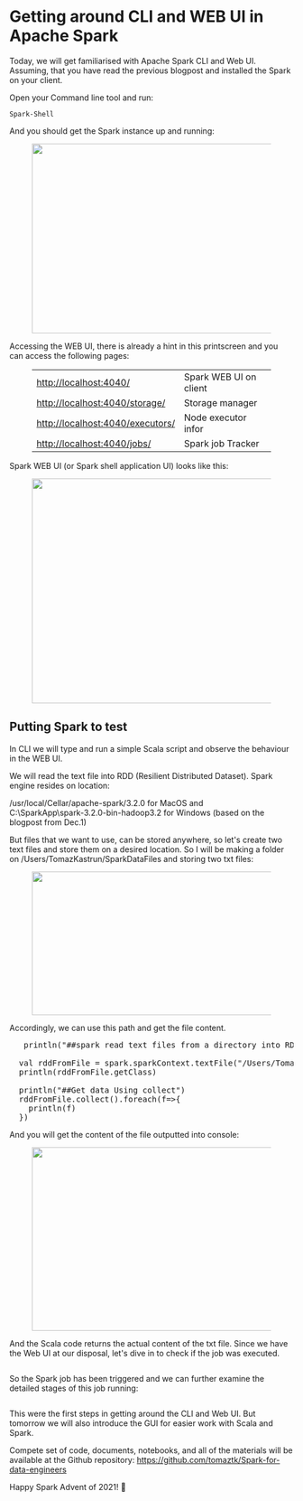# Getting around CLI and WEB UI in Apache Spark


<!-- wp:paragraph -->
<p>Today, we will get familiarised with Apache Spark CLI and Web UI. Assuming, that you have read the previous blogpost and installed the Spark on your client.</p>
<!-- /wp:paragraph -->

<!-- wp:paragraph -->
<p>Open your Command line tool and run:</p>
<!-- /wp:paragraph -->

<!-- wp:code -->
<pre class="wp-block-code"><code>Spark-Shell</code></pre>
<!-- /wp:code -->

<!-- wp:paragraph -->
<p>And you should get the Spark instance up and running:</p>
<!-- /wp:paragraph -->

<!-- wp:image {"align":"center","id":7569,"width":671,"height":336,"sizeSlug":"large","linkDestination":"media"} -->
<div class="wp-block-image"><figure class="aligncenter size-large is-resized"><a href="https://tomaztsql.files.wordpress.com/2021/12/image.png"><img src="https://tomaztsql.files.wordpress.com/2021/12/image.png?w=1024" alt="" class="wp-image-7569" width="671" height="336"/></a></figure></div>
<!-- /wp:image -->

<!-- wp:paragraph -->
<p>Accessing the WEB UI, there is already a hint in this printscreen and you can access the following pages:</p>
<!-- /wp:paragraph -->

<!-- wp:table -->
<figure class="wp-block-table"><table><tbody><tr><td><a rel="noreferrer noopener" href="http://localhost:4040/" target="_blank">http://localhost:4040/</a></td><td>Spark WEB UI on client</td></tr><tr><td><a href="http://localhost:4040/storage/">http://localhost:4040/storage/</a></td><td>Storage manager</td></tr><tr><td><a href="http://localhost:4040/executors/">http://localhost:4040/executors/</a></td><td>Node executor infor</td></tr><tr><td><a href="http://localhost:4040/jobs/">http://localhost:4040/jobs/</a></td><td>Spark job Tracker</td></tr></tbody></table></figure>
<!-- /wp:table -->

<!-- wp:paragraph -->
<p>Spark WEB UI (or Spark shell application UI) looks like this:</p>
<!-- /wp:paragraph -->

<!-- wp:image {"align":"center","id":7573,"width":589,"height":398,"sizeSlug":"large","linkDestination":"media"} -->
<div class="wp-block-image"><figure class="aligncenter size-large is-resized"><a href="https://tomaztsql.files.wordpress.com/2021/12/image-1.png"><img src="https://tomaztsql.files.wordpress.com/2021/12/image-1.png?w=1024" alt="" class="wp-image-7573" width="589" height="398"/></a></figure></div>
<!-- /wp:image -->

<!-- wp:heading -->
<h2 id="putting-spark-to-test">Putting Spark to test</h2>
<!-- /wp:heading -->

<!-- wp:paragraph -->
<p>In CLI we will type and run a simple Scala script and observe the behaviour in the WEB UI. </p>
<!-- /wp:paragraph -->

<!-- wp:paragraph -->
<p>We will read the text file into RDD (Resilient Distributed Dataset).  Spark engine resides on location:</p>
<!-- /wp:paragraph -->

<!-- wp:paragraph -->
<p>/usr/local/Cellar/apache-spark/3.2.0 for MacOS and<br>C:\SparkApp\spark-3.2.0-bin-hadoop3.2  for Windows (based on the blogpost from Dec.1)</p>
<!-- /wp:paragraph -->

<!-- wp:paragraph -->
<p>But files that we want to use, can be stored anywhere, so let's create two text files and store them on a desired location. So I will be making a folder on /Users/TomazKastrun/SparkDataFiles and storing two txt files:</p>
<!-- /wp:paragraph -->

<!-- wp:image {"align":"center","id":7583,"width":603,"height":254,"sizeSlug":"large","linkDestination":"media"} -->
<div class="wp-block-image"><figure class="aligncenter size-large is-resized"><a href="https://tomaztsql.files.wordpress.com/2021/12/image-3.png"><img src="https://tomaztsql.files.wordpress.com/2021/12/image-3.png?w=1024" alt="" class="wp-image-7583" width="603" height="254"/></a></figure></div>
<!-- /wp:image -->

<!-- wp:paragraph -->
<p>Accordingly, we can use this path and get the file content.</p>
<!-- /wp:paragraph -->

<!-- wp:syntaxhighlighter/code -->
<pre class="wp-block-syntaxhighlighter-code">
   println("##spark read text files from a directory into RDD")

  val rddFromFile = spark.sparkContext.textFile("/Users/TomazKastrun/SparkDataFiles/day3_1.txt")
  println(rddFromFile.getClass)

  println("##Get data Using collect")
  rddFromFile.collect().foreach(f=>{
    println(f)
  })</pre>
<!-- /wp:syntaxhighlighter/code -->

<!-- wp:paragraph -->
<p>And you will get the content of the file outputted into console: </p>
<!-- /wp:paragraph -->

<!-- wp:image {"align":"center","id":7585,"width":550,"height":325,"sizeSlug":"large","linkDestination":"media"} -->
<div class="wp-block-image"><figure class="aligncenter size-large is-resized"><a href="https://tomaztsql.files.wordpress.com/2021/12/image-4.png"><img src="https://tomaztsql.files.wordpress.com/2021/12/image-4.png?w=1024" alt="" class="wp-image-7585" width="550" height="325"/></a></figure></div>
<!-- /wp:image -->

<!-- wp:paragraph -->
<p>And the Scala code returns the actual content of the  txt file. Since we have the Web UI at our disposal, let's dive in to check if the job was executed.</p>
<!-- /wp:paragraph -->

<!-- wp:image {"align":"center","id":7587,"sizeSlug":"large","linkDestination":"media"} -->
<div class="wp-block-image"><figure class="aligncenter size-large"><a href="https://tomaztsql.files.wordpress.com/2021/12/image-5.png"><img src="https://tomaztsql.files.wordpress.com/2021/12/image-5.png?w=1024" alt="" class="wp-image-7587"/></a></figure></div>
<!-- /wp:image -->

<!-- wp:paragraph -->
<p>So the Spark job has been triggered and we can further examine the detailed stages of this job running:</p>
<!-- /wp:paragraph -->

<!-- wp:image {"align":"center","id":7589,"sizeSlug":"large","linkDestination":"media"} -->
<div class="wp-block-image"><figure class="aligncenter size-large"><a href="https://tomaztsql.files.wordpress.com/2021/12/image-6.png"><img src="https://tomaztsql.files.wordpress.com/2021/12/image-6.png?w=1020" alt="" class="wp-image-7589"/></a></figure></div>
<!-- /wp:image -->

<!-- wp:paragraph -->
<p>This were the first steps in getting around the CLI and Web UI. But tomorrow we will also introduce the GUI for easier work with Scala and Spark.</p>
<!-- /wp:paragraph -->

<!-- wp:paragraph -->
<p>Compete set of code, documents, notebooks, and all of the materials will be available at the Github repository:&nbsp;<a rel="noreferrer noopener" href="https://github.com/tomaztk/Spark-for-data-engineers" target="_blank">https://github.com/tomaztk/Spark-for-data-engineers</a></p>
<!-- /wp:paragraph -->

<!-- wp:paragraph -->
<p>Happy Spark Advent of 2021! 🙂</p>
<!-- /wp:paragraph -->
